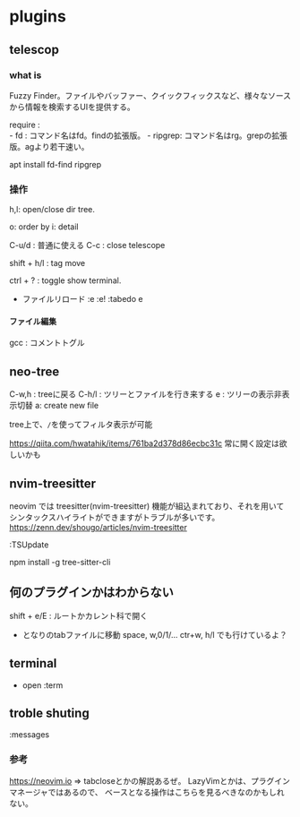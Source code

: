 

# plugins

## telescop
### what is 
Fuzzy Finder。ファイルやバッファー、クイックフィックスなど、様々なソースから情報を検索するUIを提供する。

require :   
    - fd : コマンド名はfd。findの拡張版。
    - ripgrep: コマンド名はrg。grepの拡張版。agより若干速い。

apt install fd-find ripgrep

### 操作

h,l: open/close dir tree.

o: order by
i: detail

C-u/d : 普通に使える
C-c : close telescope

shift + h/l : tag move

ctrl + ? : toggle show terminal.


- ファイルリロード
  :e
  :e!
  :tabedo e

#### ファイル編集

gcc : コメントトグル

## neo-tree
C-w,h : treeに戻る
C-h/l : ツリーとファイルを行き来する
<leader>e : ツリーの表示非表示切替
a: create new file

tree上で、`/`を使ってフィルタ表示が可能

https://qiita.com/hwatahik/items/761ba2d378d86ecbc31c
常に開く設定は欲しいかも

## nvim-treesitter
neovim では treesitter(nvim-treesitter) 機能が組込まれており、それを用いてシンタックスハイライトができますがトラブルが多いです。
https://zenn.dev/shougo/articles/nvim-treesitter

:TSUpdate

npm install -g tree-sitter-cli



## 何のプラグインかはわからない

shift + e/E : ルートかカレント科で開く

- となりのtabファイルに移動
  space, w,0/1/...
  ctr+w, h/l でも行けているよ？


## terminal
- open 
  :term

## troble shuting
:messages

### 参考

https://neovim.io
⇒ tabcloseとかの解説あるぜ。
 LazyVimとかは、プラグインマネージャではあるので、
 ベースとなる操作はこちらを見るべきなのかもしれない。
